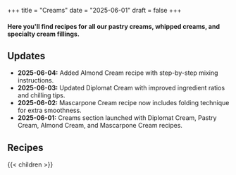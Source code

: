 +++
title = "Creams"
date = "2025-06-01"
draft = false
+++

#### Here you'll find recipes for all our pastry creams, whipped creams, and specialty cream fillings.

## Updates

- **2025-06-04:** Added Almond Cream recipe with step-by-step mixing instructions.
- **2025-06-03:** Updated Diplomat Cream with improved ingredient ratios and chilling tips.
- **2025-06-02:** Mascarpone Cream recipe now includes folding technique for extra smoothness.
- **2025-06-01:** Creams section launched with Diplomat Cream, Pastry Cream, Almond Cream, and Mascarpone Cream recipes.

## Recipes

{{< children >}}  <!-- If your theme supports this shortcode, it will list subsections automatically. -->